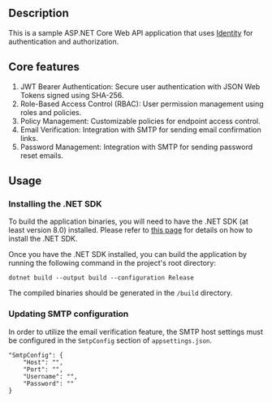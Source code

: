 
## Description

This is a sample ASP.NET Core Web API application that uses [Identity](https://learn.microsoft.com/en-us/aspnet/core/security/authentication/identity?view=aspnetcore-9.0&tabs=visual-studio) for authentication and authorization.

## Core features

1. JWT Bearer Authentication: Secure user authentication with JSON Web Tokens signed using SHA-256.
2. Role-Based Access Control (RBAC): User permission management using roles and policies.
3. Policy Management: Customizable policies for endpoint access control.
4. Email Verification: Integration with SMTP for sending email confirmation links.
5. Password Management: Integration with SMTP for sending password reset emails.

## Usage

### Installing the .NET SDK

To build the application binaries, you will need to have the .NET SDK (at least version 8.0) installed. Please refer to [this page](https://dotnet.microsoft.com/en-us/download) for details on how to install the .NET SDK.

Once you have the .NET SDK installed, you can build the application by running the following command in the project's root directory:

```dotnet build --output build --configuration Release```

The compiled binaries should be generated in the `/build` directory.

### Updating SMTP configuration

In order to utilize the email verification feature, the SMTP host settings must be configured in the `SmtpConfig` section of `appsettings.json`.

```
"SmtpConfig": {
    "Host": "",
    "Port": "",
    "Username": "",
    "Password": ""
}
```